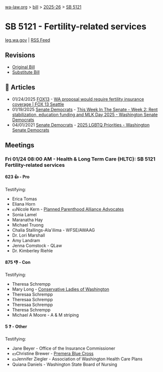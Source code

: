 [wa-law.org](/) > [bill](/bill/) > [2025-26](/bill/2025-26/) > [SB 5121](/bill/2025-26/sb/5121/)

# SB 5121 - Fertility-related services
[leg.wa.gov](https://app.leg.wa.gov/billsummary?BillNumber=5121&Year=2025&Initiative=false) | [RSS Feed](./rss.xml)

## Revisions
* [Original Bill](1/)
* [Substitute Bill](S/)

## 📰 Articles
* 01/24/2025 [FOX13](/org/fox13/) - [WA proposal would require fertility insurance coverage | FOX 13 Seattle](https://www.fox13seattle.com/news/fertility-treatment-insurance-coverage#:~:text=Senate%20Bill%205121)
* 01/19/2025 [Senate Democrats](/org/senate_democrats/) - [This Week In The Senate - Week 2: Rent stabilization, education funding and MLK Day 2025 - Washington Senate Democrats](https://senatedemocrats.wa.gov/blog/2025/01/19/this-week-in-the-senate-week-2-rent-stabilization-education-funding-and-mlk-day-2025/#:~:text=Senate%20Bill%205121)
* 04/01/2021 [Senate Democrats](/org/senate_democrats/) - [2025 LGBTQ Priorities - Washington Senate Democrats](https://senatedemocrats.wa.gov/lgbtq2025priorities/#:~:text=Senate%20Bill%205121)

## Meetings
### Fri 01/24 08:00 AM - Health & Long Term Care (HLTC): SB 5121 Fertility-related services
#### 623 👍 - Pro
Testifying:
* Erica Tomas
* Eliana Horn
* 💵Nicole Kern - [Planned Parenthood Alliance Advocates](/org/planned_parenthood_alliance_advocates/)
* Sonia Lamel
* Maranatha Hay
* Michael Truong
* Chalia Stallings-Ala'ilima - WFSE/AWAAG
* Dr. Lori Marshall
* Amy Landram
* Jenna Comstock - QLaw
* Dr. Kimberley Riehle

#### 875 👎 - Con
Testifying:
* Theresa Schrempp
* Mary Long - [Conservative Ladies of Washington](/org/conservative_ladies_of_washington/)
* Theresaa Schrempp
* Theresaa Schrempp
* Theresaa Schrempp
* Theresa Schrempp
* Michael A Moore - A & M striping

#### 5 ❓ - Other
Testifying:
* Jane Beyer - Office of the Insurance Commissioner
* 💵Christine Brewer - [Premera Blue Cross](/org/premera_blue_cross/)
* 💵Jennifer Ziegler - Association of Washington Health Care Plans
* Quiana Daniels - Washington State Board of Nursing
